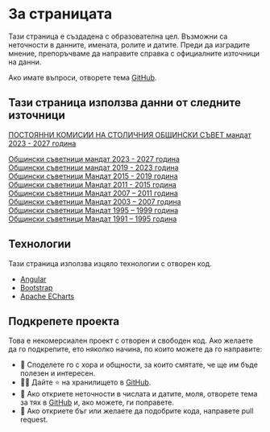 # За страницата

Тази страница е създадена с образователна цел. Възможни са неточности в данните, имената, ролите и датите. Преди да изградите мнение, препоръчваме да направите справка с официалните източници на данни.

Ако имате въпроси, отворете тема [GitHub](https://github.com/ibbk-rnd/just-sofia).

## Тази страница използва данни от следните източници

[ПОСТОЯННИ КОМИСИИ НА СТОЛИЧНИЯ ОБЩИНСКИ СЪВЕТ мандат 2023 - 2027 година](https://council.sofia.bg/commissions)

[Общински съветници мандат 2023 - 2027 година](https://council.sofia.bg/councilors2023-2027)  
[Общински съветници мандат 2019 - 2023 година](https://council.sofia.bg/councilors2019-2023)  
[Общински съветници Мандат 2015 - 2019 година](https://council.sofia.bg/councilors)  
[Общински съветници Мандат 2011 - 2015 година](https://council.sofia.bg/documents/20182/21367/%D0%9E%D0%B1%D1%89%D0%B8%D0%BD%D1%81%D0%BA%D0%B8+%D1%81%D1%8A%D0%B2%D0%B5%D1%82%D0%BD%D0%B8%D1%86%D0%B8+%D0%9C%D0%B0%D0%BD%D0%B4%D0%B0%D1%82+2007+-+2011+%D0%B3/8c945271-12c2-4464-86cc-05746845b3ce)  
[Общински съветници Мандат 2007 – 2011 година](https://council.sofia.bg/documents/20182/21367/%D0%9E%D0%B1%D1%89%D0%B8%D0%BD%D1%81%D0%BA%D0%B8+%D1%81%D1%8A%D0%B2%D0%B5%D1%82%D0%BD%D0%B8%D1%86%D0%B8+%D0%9C%D0%B0%D0%BD%D0%B4%D0%B0%D1%82+2003+-+2007+%D0%B3/9d09799a-fd58-4d6f-b656-322683d703eb)  
[Общински съветници Мандат 2003 – 2007 година](https://council.sofia.bg/documents/20182/21367/%D0%9E%D0%B1%D1%89%D0%B8%D0%BD%D1%81%D0%BA%D0%B8+%D1%81%D1%8A%D0%B2%D0%B5%D1%82%D0%BD%D0%B8%D1%86%D0%B8+%D0%9C%D0%B0%D0%BD%D0%B4%D0%B0%D1%82+1999+-+2003+%D0%B3/2182ccf5-654c-4137-a178-3545e19b5cd5)  
[Общински съветници Мандат 1995 – 1999 година](https://council.sofia.bg/documents/20182/21367/%D0%9E%D0%B1%D1%89%D0%B8%D0%BD%D1%81%D0%BA%D0%B8+%D1%81%D1%8A%D0%B2%D0%B5%D1%82%D0%BD%D0%B8%D1%86%D0%B8+%D0%9C%D0%B0%D0%BD%D0%B4%D0%B0%D1%82+1995+-+1999+%D0%B3/c8933b82-7a65-4230-b80f-4e0d6c7a43cf)  
[Общински съветници Мандат 1991 – 1995 година](https://council.sofia.bg/documents/20182/21367/%D0%9E%D0%B1%D1%89%D0%B8%D0%BD%D1%81%D0%BA%D0%B8+%D1%81%D1%8A%D0%B2%D0%B5%D1%82%D0%BD%D0%B8%D1%86%D0%B8+%D0%9C%D0%B0%D0%BD%D0%B4%D0%B0%D1%82+1991+-+1995+%D0%B3/5c299ba2-e8e6-4a8d-ab01-5178dd488600)  

## Технологии

Тази страница използва изцяло технологии с отворен код.

- [Angular](https://angular.dev/installation)
- [Bootstrap](https://getbootstrap.com/)
- [Apache ECharts](https://echarts.apache.org/examples/en/index.html)

## Подкрепете проекта

Това е некомерсиален проект с отворен и свободен код.
Ако желаете да го подкрепите, ето няколко начина, по които можете да го направите:
- 📢 Споделете го с хора и общности, за които смятате, че ще им бъде полезен и интересен.
- 👍🏻 Дайте ⭐ на хранилището в [GitHub](https://github.com/ibbk-rnd/just-sofia).
- 🔎️ Ако откриете неточности в числата и датите, моля, отворете тема за тях в [GitHub](https://github.com/ibbk-rnd/just-sofia) и, ако можете, ги поправете.
- 🐛 Ако откриете бъг или желаете да подобрите кода, направете pull request.  
